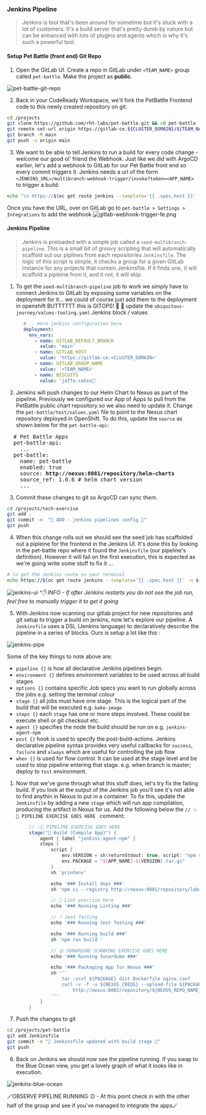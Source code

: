 ### Jenkins Pipeline 
> Jenkins is tool that's been around for sometime but it's stuck with a lot of customers. It's a build server that's pretty dumb by nature but can be enhanced with lots of plugins and agents which is why it's such a powerful tool. 

<!---
#### Jenkins access to GitLab
Jenkins needs to access repositories to see Jenkinsfile. There are multiple options to use ie username/password, SSH Keys and token (which we will going to use)

1. Login to GitLab and click on your avatar from upper left corner > Settings.
![gitlab-settings](images/gitlav-settings.png)
2. Click on Access Token and generate one.
![gitlab-access-token](images/gitlab-access-token.png)
3. Copy the newly generated token and update `ubiquitous-journey/values-tooling.yaml`
![gitlab-access-token-2](images/gitlab-access-token-2.png)

```bash
...
...
          - name: GITLAB_TOKEN
            value: ''
...
```

```bash
git add ubiquitous-journey/values-tooling.yaml
git commit -m "🥔 Gitlab Token is added 🥔"
git push
```
--->

#### Setup Pet Battle (front end) Git Repo
1. Open the GitLab UI. Create a repo in GitLab under `<TEAM_NAME>` group called `pet-battle`. Make the project as **public**.

![pet-battle-git-repo](images/pet-battle-git-repo.png)

2. Back in your CodeReady Workspace, we'll fork the PetBattle Frontend code to this newly created repository on git.

```bash
cd /projects
git clone https://github.com/rht-labs/pet-battle.git && cd pet-battle
git remote set-url origin https://gitlab-ce.${CLUSTER_DOMAIN}/${TEAM_NAME}/pet-battle.git
git branch -M main
git push -u origin main
```

3. We want to be able to tell Jenkins to run a build for every code change - welcome our good ol' friend the Webhook. Just like we did with ArgoCD earlier, let's add a webhook to GitLab for our Pet Battle front end so every commit triggers it. Jenkins needs a url of the form `<JENKINS_URL>/multibranch-webhook-trigger/invoke?token=<APP_NAME>` to trigger a build:

```bash
echo "\n https://$(oc get route jenkins --template='{{ .spec.host }}' -n ${TEAM_NAME}-ci-cd)/multibranch-webhook-trigger/invoke?token=pet-battle"
```
Once you have the URL, over on GitLab go to `pet-battle > Settings > Integrations` to add the webhook 
![gitlab-webhook-trigger-fe.png](./images/gitlab-webhook-trigger-fe.png)

#### Jenkins Pipeline
> Jenkins is preloaded with a simple job called a `seed-multibranch-pipeline`. This is a small bit of groovy scripting that will automatically scaffold out our piplines from each repositories `Jenkinsfile`. The logic of this script is simple, it checks a group for a given GitLab instance for any projects that contain Jenkinsfile. If it finds one, it will scaffold a pipleine from it, and it not, it will skip.

1. To get the `seed-multibranch-pipeline` job to work we simply have to connect Jenkins to GitLab by exposing some variables on the deployment for it... we could of course just add them to the deployment in openshift BUTTTTTT this is GITOPS! :muscle: :gun:
update the `ubiquitous-journey/values-tooling.yaml` Jenkins block / values 

```yaml
      #... more jenkins configuration here
      deployment:
        env_vars:
          - name: GITLAB_DEFAULT_BRANCH
            value: 'main'
          - name: GITLAB_HOST
            value: 'https://gitlab-ce.<CLUSTER_DOMAIN>'
          - name: GITLAB_GROUP_NAME
            value: '<TEAM_NAME>'
          - name: BISCUITS
            value: 'jaffa-cakes🍪'
```

2. Jenkins will push changes to our Helm Chart to Nexus as part of the pipeline. Previously we configured our App of Apps to pull from the PetBattle public chart repository so we also need to update it. Change the `pet-battle/test/values.yaml` file to point to the Nexus chart repository deployed in OpenShift. To do this, update the `source` as shown below for the `pet-battle-api`:

<pre>
  # Pet Battle Apps
  pet-battle-api:
    ...
  pet-battle:
    name: pet-battle
    enabled: true
    source: <strong>http://nexus:8081/repository/helm-charts</strong>
    source_ref: 1.0.6 # helm chart version
    ...
</pre>

3. Commit these changes to git so ArgoCD can sync them.
```bash
cd /projects/tech-exercise
git add .
git commit -m  "🍕 ADD - jenkins pipelines config 🍕" 
git push
```

4. When this change rolls out we should see the seed job has scaffolded out a pipleine for the frontend in the Jenkins UI. It's done this by looking in the pet-battle repo where it found the `Jenkinsfile` (our pipeline's definition). However it will fail on the first execution, this is expected as we're going write some stuff to fix it ...
```bash
# to get the Jenkins route on your terminal
echo https://$(oc get route jenkins --template='{{ .spec.host }}' -n ${TEAM_NAME}-ci-cd)
```
![jenkins-ui](images/jenkins-ui.png)
_^✋ INFO - If after Jenkins restarts you do not see the job run, feel free to manually trigger it to get it going_


5. With Jenkins now scanning our gitlab project for new repositories and git setup to trigger a build on jenkins, now let's explore our pipeline. A `Jenkinsfile` uses a DSL (Jenkins language) to declaratively describe the pipeline in a series of blocks. Ours is setup a lot like this :

![jenkins-pipe](images/jenkins-pipe.png)

Some of the key things to note above are:
   * `pipeline {}` is how all declarative Jenkins pipelines begin.
   * `environment {}` defines environment variables to be used across all build stages
   * `options {}` contains specific Job specs you want to run globally across the jobs e.g. setting the terminal colour
   * `stage {}` all jobs must have one stage. This is the logical part of the build that will be executed e.g. `bake-image`
   * `steps {}` each `stage` has one or more steps involved. These could be execute shell or git checkout etc.
   * `agent {}` specifies the node the build should be run on e.g. `jenkins-agent-npm`
   * `post {}` hook is used to specify the post-build-actions. Jenkins declarative pipeline syntax provides very useful callbacks for `success`, `failure` and `always` which are useful for controlling the job flow
   * `when {}` is used for flow control. It can be used at the stage level and be used to stop pipeline entering that stage. e.g. when branch is master; deploy to `test` environment.

1. Now that we've gone through what this stuff does, let's try fix the failing build. If you look at the output of the Jenkins job you'll see it's not able to find anythin in Nexus to put in a container. To fix this, update the `Jenkinsfile` by adding a new `stage` which will run app compilation, producing the artifact in Nexus for us. Add the following below the  `// 💥🔨 PIPELINE EXERCISE GOES HERE ` comment:

```groovy
        // 💥🔨 PIPELINE EXERCISE GOES HERE 
        stage("🧰 Build (Compile App)") {
            agent { label "jenkins-agent-npm" }
            steps {
                script {
                    env.VERSION = sh(returnStdout: true, script: "npm run version --silent").trim()
                    env.PACKAGE = "${APP_NAME}-${VERSION}.tar.gz"
                }
                sh 'printenv'

                echo '### Install deps ###'
                sh 'npm ci --registry http://nexus:8081/repository/labs-npm'

                // 💅 Lint exercise here
                echo '### Running Linting ###'

                // 🃏 Jest Testing
                echo '### Running Jest Testing ###'

                echo '### Running build ###'
                sh 'npm run build '

                // 🌞 SONARQUBE SCANNING EXERCISE GOES HERE 
                echo '### Running SonarQube ###'

                echo '### Packaging App for Nexus ###'
                sh '''
                    tar -zcvf ${PACKAGE} dist Dockerfile nginx.conf
                    curl -v -f -u ${NEXUS_CREDS} --upload-file ${PACKAGE} \
                        http://nexus:8081/repository/${NEXUS_REPO_NAME}/${APP_NAME}/${PACKAGE}
                '''
            }
        }
```

7. Push the changes to git

```bash
cd /projects/pet-battle
git add Jenkinsfile
git commit -m "🌸 Jenkinsfile updated with build stage 🌸"
git push
```

8. Back on Jenkins we should now see the pipeline running. If you swap to the Blue Ocean view, you get a lovely graph of  what it looks like in execution.

![jenkins-blue-ocean](./images/jenkins-blue-ocean.png)

🪄OBSERVE PIPELINE RUNNING :D - At this point check in with the other half of the group and see if you've managed to integrate the apps🪄
